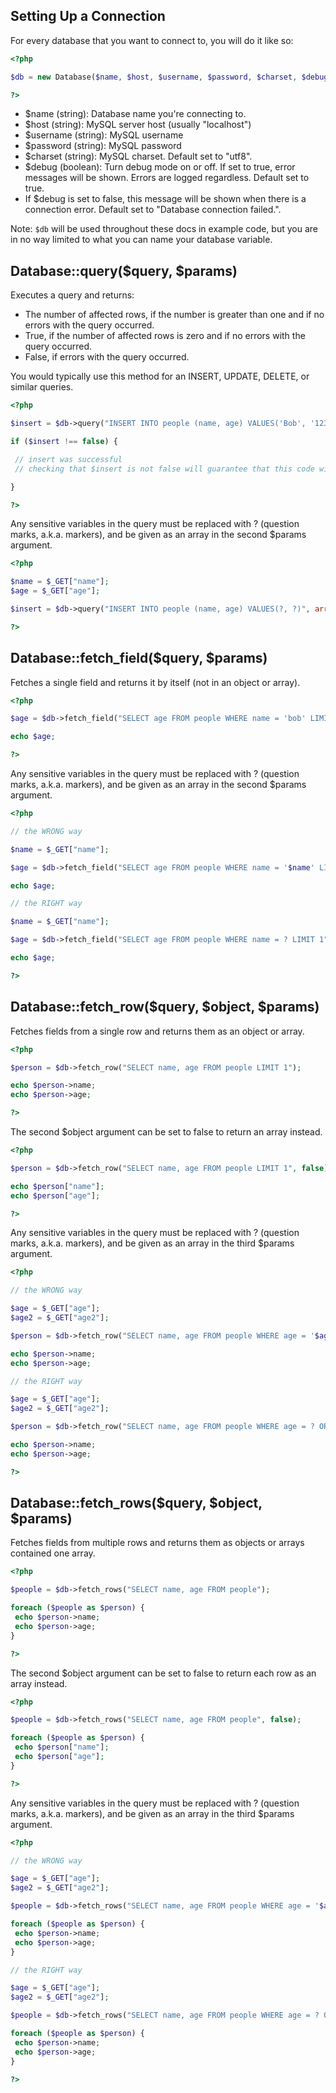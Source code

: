 ## Setting Up a Connection

For every database that you want to connect to, you will do it like so:

```php
<?php

$db = new Database($name, $host, $username, $password, $charset, $debug, $errormsg);

?>
```

<ul>
 <li>$name (string): Database name you're connecting to.</li>
 <li>$host (string): MySQL server host (usually "localhost")</li>
 <li>$username (string): MySQL username
 <li>$password (string): MySQL password</li>
 <li>$charset (string): MySQL charset. Default set to "utf8".</li>
 <li>$debug (boolean): Turn debug mode on or off. If set to true, error messages will be shown. Errors are logged regardless. Default set to true.</li>
 <li>If $debug is set to false, this message will be shown when there is a connection error. Default set to "Database connection failed.".</li>
</ul>

Note: <code>$db</code> will be used throughout these docs in example code, but you are in no way limited to what you can name your database variable.

## Database::query($query, $params)

Executes a query and returns:

<ul>
 <li>The number of affected rows, if the number is greater than one and if no errors with the query occurred.</li>
 <li>True, if the number of affected rows is zero and if no errors with the query occurred.</li>
 <li>False, if errors with the query occurred.</li>
</ul>

You would typically use this method for an INSERT, UPDATE, DELETE, or similar queries.

```php
<?php

$insert = $db->query("INSERT INTO people (name, age) VALUES('Bob', '123')");

if ($insert !== false) {

 // insert was successful
 // checking that $insert is not false will guarantee that this code will run only when no errors have occurred

}

?>
```

Any sensitive variables in the query must be replaced with ? (question marks, a.k.a. markers), and be given as an array in the second $params argument.

```php
<?php

$name = $_GET["name"];
$age = $_GET["age"];

$insert = $db->query("INSERT INTO people (name, age) VALUES(?, ?)", array($name, $age));

?>
```

## Database::fetch_field($query, $params)

Fetches a single field and returns it by itself (not in an object or array).

```php
<?php

$age = $db->fetch_field("SELECT age FROM people WHERE name = 'bob' LIMIT 1");

echo $age;

?>
```

Any sensitive variables in the query must be replaced with ? (question marks, a.k.a. markers), and be given as an array in the second $params argument.

```php
<?php

// the WRONG way

$name = $_GET["name"];

$age = $db->fetch_field("SELECT age FROM people WHERE name = '$name' LIMIT 1");

echo $age;

// the RIGHT way

$name = $_GET["name"];

$age = $db->fetch_field("SELECT age FROM people WHERE name = ? LIMIT 1", array($name));

echo $age;

?>
```

## Database::fetch_row($query, $object, $params)

Fetches fields from a single row and returns them as an object or array.


```php
<?php

$person = $db->fetch_row("SELECT name, age FROM people LIMIT 1");

echo $person->name;
echo $person->age;

?>
```

The second $object argument can be set to false to return an array instead.

```php
<?php

$person = $db->fetch_row("SELECT name, age FROM people LIMIT 1", false);

echo $person["name"];
echo $person["age"];

?>
```

Any sensitive variables in the query must be replaced with ? (question marks, a.k.a. markers), and be given as an array in the third $params argument.

```php
<?php

// the WRONG way

$age = $_GET["age"];
$age2 = $_GET["age2"];

$person = $db->fetch_row("SELECT name, age FROM people WHERE age = '$age' OR age = '$age2' LIMIT 1");

echo $person->name;
echo $person->age;

// the RIGHT way

$age = $_GET["age"];
$age2 = $_GET["age2"];

$person = $db->fetch_row("SELECT name, age FROM people WHERE age = ? OR age = ? LIMIT 1", true, array($age, $age2));

echo $person->name;
echo $person->age;

?>
```

## Database::fetch_rows($query, $object, $params)

Fetches fields from multiple rows and returns them as objects or arrays contained one array.


```php
<?php

$people = $db->fetch_rows("SELECT name, age FROM people");

foreach ($people as $person) {
 echo $person->name;
 echo $person->age;
}

?>
```

The second $object argument can be set to false to return each row as an array instead.

```php
<?php

$people = $db->fetch_rows("SELECT name, age FROM people", false);

foreach ($people as $person) {
 echo $person["name"];
 echo $person["age"];
}

?>
```

Any sensitive variables in the query must be replaced with ? (question marks, a.k.a. markers), and be given as an array in the third $params argument.

```php
<?php

// the WRONG way

$age = $_GET["age"];
$age2 = $_GET["age2"];

$people = $db->fetch_rows("SELECT name, age FROM people WHERE age = '$age' OR age = '$age2'");

foreach ($people as $person) {
 echo $person->name;
 echo $person->age;
}

// the RIGHT way

$age = $_GET["age"];
$age2 = $_GET["age2"];

$people = $db->fetch_rows("SELECT name, age FROM people WHERE age = ? OR age = ?", true, array($age, $age2));

foreach ($people as $person) {
 echo $person->name;
 echo $person->age;
}

?>
```



